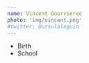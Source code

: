 ```yaml
---
name: Vincent Gourrierec
photo: 'img/vincent.png'
#twitter: @ursulaleguin
---
```


- Birth
- School
